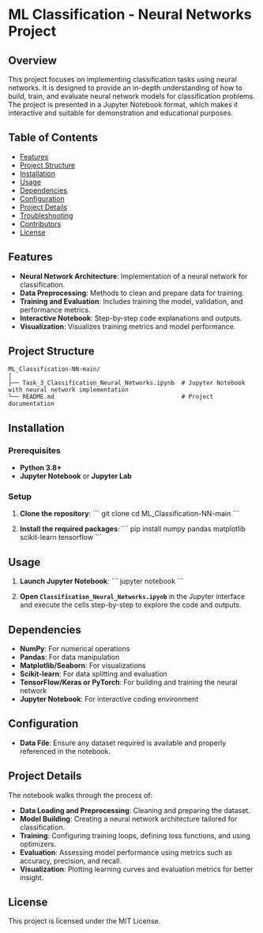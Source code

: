 
# ML Classification - Neural Networks Project

## Overview

This project focuses on implementing classification tasks using neural networks. It is designed to provide an in-depth understanding of how to build, train, and evaluate neural network models for classification problems. The project is presented in a Jupyter Notebook format, which makes it interactive and suitable for demonstration and educational purposes.

## Table of Contents

- [Features](#features)
- [Project Structure](#project-structure)
- [Installation](#installation)
- [Usage](#usage)
- [Dependencies](#dependencies)
- [Configuration](#configuration)
- [Project Details](#project-details)
- [Troubleshooting](#troubleshooting)
- [Contributors](#contributors)
- [License](#license)

## Features

- **Neural Network Architecture**: Implementation of a neural network for classification.
- **Data Preprocessing**: Methods to clean and prepare data for training.
- **Training and Evaluation**: Includes training the model, validation, and performance metrics.
- **Interactive Notebook**: Step-by-step code explanations and outputs.
- **Visualization**: Visualizes training metrics and model performance.

## Project Structure

```
ML_Classification-NN-main/
│
├── Task_3_Classification_Neural_Networks.ipynb  # Jupyter Notebook with neural network implementation
└── README.md                                    # Project documentation
```

## Installation

### Prerequisites
- **Python 3.8+**
- **Jupyter Notebook** or **Jupyter Lab**

### Setup

1. **Clone the repository**:
   \`\`\`
   git clone <repository-url>
   cd ML_Classification-NN-main
   \`\`\`

3. **Install the required packages**:
   \`\`\`
   pip install numpy pandas matplotlib scikit-learn tensorflow
   \`\`\`

## Usage

1. **Launch Jupyter Notebook**:
   \`\`\`
   jupyter notebook
   \`\`\`

2. **Open `Classification_Neural_Networks.ipynb`** in the Jupyter interface and execute the cells step-by-step to explore the code and outputs.

## Dependencies

- **NumPy**: For numerical operations
- **Pandas**: For data manipulation
- **Matplotlib/Seaborn**: For visualizations
- **Scikit-learn**: For data splitting and evaluation
- **TensorFlow/Keras or PyTorch**: For building and training the neural network
- **Jupyter Notebook**: For interactive coding environment

## Configuration

- **Data File**: Ensure any dataset required is available and properly referenced in the notebook.

## Project Details

The notebook walks through the process of:

- **Data Loading and Preprocessing**: Cleaning and preparing the dataset.
- **Model Building**: Creating a neural network architecture tailored for classification.
- **Training**: Configuring training loops, defining loss functions, and using optimizers.
- **Evaluation**: Assessing model performance using metrics such as accuracy, precision, and recall.
- **Visualization**: Plotting learning curves and evaluation metrics for better insight.

## License

This project is licensed under the MIT License. 
